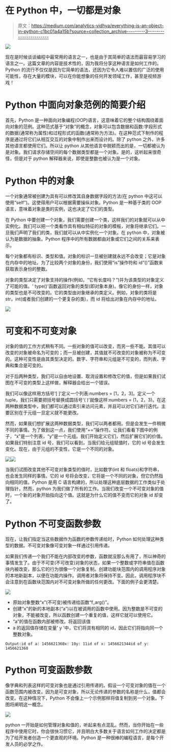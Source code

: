 # 在 Python 中，一切都是对象

> 原文：<https://medium.com/analytics-vidhya/everything-is-an-object-in-python-c1bc01a4a15b?source=collection_archive---------3----------------------->

![](img/6bfa67e051bbeddac0ad105504de68d9.png)

现在是时候谈谈编程中最常用的语言之一，也是由于其简单的语法而最容易学习的语言之一。这篇文章的内容是技术性的，因为我将分享这种语言是如何工作的。Python 的流行不仅仅是因为它简单的语法，还因为它令人难以置信的广泛的使用可能性，存在大量的模块，可以在你能想象的任何开发领域工作，甚至是视频游戏！

# Python 中面向对象范例的简要介绍

首先，Python 是一种面向对象编程(OOP)语言，这意味着它的整个结构围绕着面向对象的范例。这种范式基于“对象”的概念，对象可以包含数据和函数:字段形式的数据(通常称为属性)和过程形式的函数(通常称为方法)。在这种范式下制作的程序是通过将它们从相互交互的对象中制作出来而设计的。除了 python 之外，许多其他语言都使用它们。所以让 python 从其他语言中脱颖而出的是，一切都被认为是对象。我们请求存储空间的每个数据类型都是一个对象。是的，这听起来很奇怪，但是对于 python 解释器来说，即使是整数也被认为是一个对象。

# Python 中的对象

一个对象通常被创建为具有可以修改其自身数据字段的方法(在 python 中这可以使用“self”)。这使得用户可以根据需要操纵对象。Python 是一种基于类的 OOP 语言，意味着对象是类的实例，这也决定了它们的类型。

在 Python 中要创建一个对象，我们需要创建一个类，这样我们的对象就可以从中实例化。我们可以把一个类看作具有相似特征的对象的模板，对象将继承它们。一旦我们声明了我们的类，我们就可以从中实例化一个对象。在 python 中，对象被认为是数据的抽象。Python 程序中的所有数据都由对象或它们之间的关系来表示。

每个对象都有标识、类型和值。对象的标识一旦被创建就永远不会改变；它是对象在内存中的地址。为了比较两个对象的身份，我们使用“is”操作符和 id“()”函数来获取表示身份的整数。

对象的类型决定了对象支持的操作(例如，“它有长度吗？”)并为该类型的对象定义了可能的值。' type()'函数返回对象的类型(即对象本身)。像它的身份一样，对象的类型也是不可改变的。它的类型由对象继承的类定义。例如，对象的类将是 str，int(或者我们创建的一个更复杂的类)，而 id 将给出对象在内存中的地址。

![](img/4daabf8b50434cb2c3cc42cf82b43a66.png)

# 可变和不可变对象

对象的值的工作方式稍有不同。一些对象的值可以改变，而另一些不能。其值可以改变的对象被命名为可变的；而一旦被创建，其值就不可改变的对象被称为不可变的。这种可变性是由其类型决定的。数字、字符串和元组是不可变的，而列表、字典和集合是可变的。

对于后两种类型，我们可以自由地设置、取消设置和修改它的值，但是如果我们试图在不可变的类型上这样做，解释器会给出一个错误。

我们可以像这样用方括号'[ ]'定义一个列表:numbers = [1，2，3]。定义一个 tuple，我们只需要把括号替换成圆括号'( )'就像这样:numbers = (1，2，3)。在这两种数据类型中，我们都可以通过索引来访问元素，并且可以对它们进行迭代。主要区别在于元组一旦定义就不能更改。

然而，如果我们想扩展这两种数据类型，我们可以两者都用。但是会发生一件稍微不同的事情。为了做到这一点，我们使用“+=”操作符。让我们看看下图中的例子，“x”是一个列表，“y”是一个元组。我们开始定义它们，然后扩展它们的价值。如果我们特别注意 id 号，我们可以看到，当我们给元组赋值时，它的 id 号会发生变化。现在，由于元组的不变性，它是一个不同的对象。

![](img/21d334559f8485bb5cbc2e022c0cc2bf.png)![](img/812ce2a4d62b82129fad0f66006433b3.png)

当我们试图改变其他不可变对象类型的值时，比如数字(int 和 floats)和字符串，也会发生同样的事情。它的 id 号将会改变，它将是一个不同的对象，但它仍然指向相同的值。Python 是用 C 语言构建的，所以处理这种底层数据的工作类似于处理指针，然而，python 为我们做了所有的工作。当我们改变一个不可变对象的值时，一个新的对象开始指向这个值。这就是为什么它的值不变而它的对象 id 却变了。

# Python 不可变函数参数

现在，让我们指定当这些数据作为函数的参数传递给时，Python 如何处理这种类型的数据。不可变对象像可变对象一样通过引用传递。

如果我们传递一个我们不能在内部改变的参数，函数就没那么有用了，所以神奇的事情发生了。由于不可变(不可改变)对象的状态，如果一个整数或字符串值在函数块内被改变，那么它的行为很像一个对象复制。创建功能块范围内的调用程序对象的本地新副本，以便在功能内操作。调用者对象将保持不变。因此，调用程序块不会注意到在函数块范围内对不可变对象所做的任何更改。下面的例子会更清楚。

![](img/4d4a2a861ed319d54bf8f3b537b63832.png)

*   原始对象整数“x”(不可变)被传递给函数“f_arg()”。
*   创建“x”的新的本地副本(“a”)以在被调用的函数中使用。因为整数是不可变的对象，不能被改变，所以函数创建一个重复的值，这样它就可以使用它。
*   “a”的值在函数内部被修改。将返回该值
*   a 的返回值存储在变量' y '中，它们将具有相同的 id，因此它们将指向同一个整数对象。

```
Output:id of a: 1456621360x: 10y: 11id of x: 1456621344id of y: 1456621360
```

# Python 可变函数参数

像字典和列表这样的可变对象也是通过引用传递的。假设一个可变对象的值在一个函数范围内被改变。因为是可变对象，所以无论传递的参数的名称是什么，值都会改变。在这种情况下，Python 不会像上一个示例那样将值复制到另一个对象。下图将阐明这一概念。

![](img/d1392e1e2bc2686e687eff91f822d2ef.png)

python 一开始是如何管理对象和值的，听起来有点混乱。然而，当你开始在一些程序中使用它时，你会很快习惯它，并且明白大多数关于语言如何工作的决定都是为了给开发者创造一个更直观的环境。Python 是一种很棒的编程语言，是每个开发人员的必学之作。